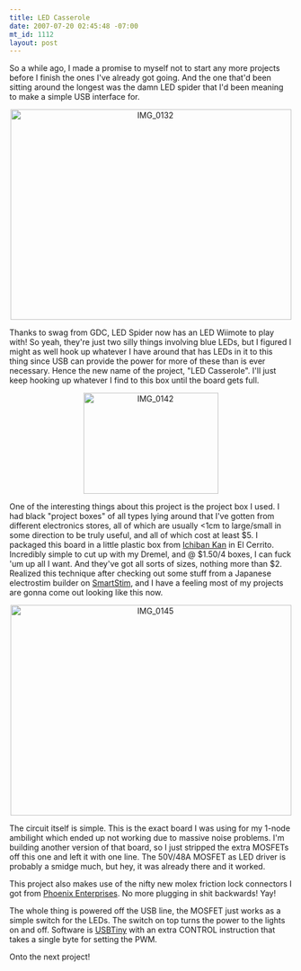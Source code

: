 ```yaml
--- 
title: LED Casserole
date: 2007-07-20 02:45:48 -07:00
mt_id: 1112
layout: post
---
```

So a while ago, I made a promise to myself not to start any more projects before I finish the ones I've already got going. And the one that'd been sitting around the longest was the damn LED spider that I'd been meaning to make a simple USB interface for.

<CENTER><a href="http://www.flickr.com/photos/qdot76367/856694995/" title="Photo Sharing"><img src="http://farm2.static.flickr.com/1377/856694995_c1a0f5d0fc.jpg" width="500" height="375" alt="IMG_0132" /></a></CENTER>

Thanks to swag from GDC, LED Spider now has an LED Wiimote to play with! So yeah, they're just two silly things involving blue LEDs, but I figured I might as well hook up whatever I have around that has LEDs in it to this thing since USB can provide the power for more of these than is ever necessary. Hence the new name of the project, "LED Casserole". I'll just keep hooking up whatever I find to this box until the board gets full.

<CENTER><a href="http://www.flickr.com/photos/qdot76367/856695049/" title="Photo Sharing"><img src="http://farm2.static.flickr.com/1026/856695049_a0565914f3_m.jpg" width="240" height="180" alt="IMG_0142" /></a></CENTER>

One of the interesting things about this project is the project box I used. I had black "project boxes" of all types lying around that I've gotten from different electronics stores, all of which are usually <1cm to large/small in some direction to be truly useful, and all of which cost at least $5. I packaged this board in a little plastic box from <A HREF='http://www.maruwa.com/'>Ichiban Kan</A> in El Cerrito. Incredibly simple to cut up with my Dremel, and @ $1.50/4 boxes, I can fuck 'um up all I want. And they've got all sorts of sizes, nothing more than $2. Realized this technique after checking out some stuff from a Japanese electrostim builder on <A HREF='http://www.smartstim.com'>SmartStim</A>, and I have a feeling most of my projects are gonna come out looking like this now.

<CENTER><a href="http://www.flickr.com/photos/qdot76367/856701475/" title="Photo Sharing"><img src="http://farm2.static.flickr.com/1089/856701475_88da2c6212.jpg" width="500" height="375" alt="IMG_0145" /></a></CENTER>

The circuit itself is simple. This is the exact board I was using for my 1-node ambilight which ended up not working due to massive noise problems. I'm building another version of that board, so I just stripped the extra MOSFETs off this one and left it with one line. The 50V/48A MOSFET as LED driver is probably a smidge much, but hey, it was already there and it worked. 

This project also makes use of the nifty new molex friction lock connectors I got from <A HREF='http://www.phoenixent.com/'>Phoenix Enterprises</A>. No more plugging in shit backwards! Yay!

The whole thing is powered off the USB line, the MOSFET just works as a simple switch for the LEDs. The switch on top turns the power to the lights on and off. Software is <A HREF='http://www.xs4all.nl/~dicks/avr/usbtiny/'>USBTiny</A> with an extra CONTROL instruction that takes a single byte for setting the PWM.

Onto the next project! 
